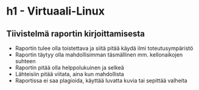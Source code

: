 # h1 - Virtuaali-Linux
## Tiivistelmä raportin kirjoittamisesta

- Raportin tulee olla toistettava ja siitä pitää käydä ilmi toteutusympäristö
- Raportin täytyy olla mahdollisimman täsmällinen mm. kellonaikojen suhteen
- Raportin pitää olla helppolukuinen ja selkeä
- Lähteisiin pitää viitata, aina kun mahdollista
- Raportissa ei saa plagioida, käyttää luvatta kuvia tai sepittää valheita
